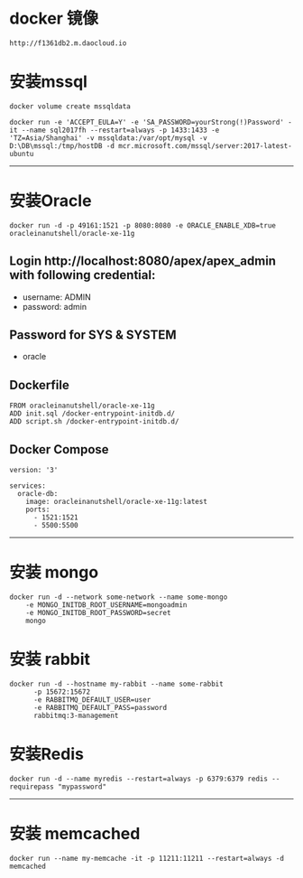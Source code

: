 
# docker 镜像
```
http://f1361db2.m.daocloud.io
```

# 安装mssql
```
docker volume create mssqldata

docker run -e 'ACCEPT_EULA=Y' -e 'SA_PASSWORD=yourStrong(!)Password' -it --name sql2017fh --restart=always -p 1433:1433 -e 'TZ=Asia/Shanghai' -v mssqldata:/var/opt/mysql -v D:\DB\mssql:/tmp/hostDB -d mcr.microsoft.com/mssql/server:2017-latest-ubuntu
```
---
# 安装Oracle

```
docker run -d -p 49161:1521 -p 8080:8080 -e ORACLE_ENABLE_XDB=true oracleinanutshell/oracle-xe-11g
```
## Login http://localhost:8080/apex/apex_admin with following credential:
* username: ADMIN
* password: admin

## Password for SYS & SYSTEM
* oracle

## Dockerfile
```
FROM oracleinanutshell/oracle-xe-11g
ADD init.sql /docker-entrypoint-initdb.d/
ADD script.sh /docker-entrypoint-initdb.d/
```
## Docker Compose
```
version: '3'

services: 
  oracle-db:
    image: oracleinanutshell/oracle-xe-11g:latest
    ports:
      - 1521:1521
      - 5500:5500
```
---
# 安装 mongo
```
docker run -d --network some-network --name some-mongo 
    -e MONGO_INITDB_ROOT_USERNAME=mongoadmin 
    -e MONGO_INITDB_ROOT_PASSWORD=secret 
    mongo
```

# 安装 rabbit
```
docker run -d --hostname my-rabbit --name some-rabbit 
      -p 15672:15672 
      -e RABBITMQ_DEFAULT_USER=user 
      -e RABBITMQ_DEFAULT_PASS=password 
      rabbitmq:3-management
```

# 安装Redis
```
docker run -d --name myredis --restart=always -p 6379:6379 redis --requirepass "mypassword"
```
---
# 安装 memcached
 ```
 docker run --name my-memcache -it -p 11211:11211 --restart=always -d memcached
 ```
